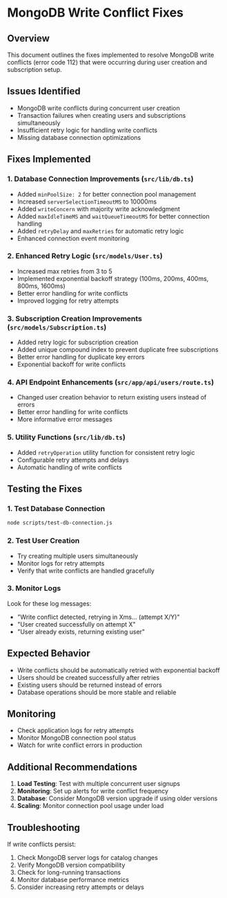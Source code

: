 # MongoDB Write Conflict Fixes

## Overview
This document outlines the fixes implemented to resolve MongoDB write conflicts (error code 112) that were occurring during user creation and subscription setup.

## Issues Identified
- MongoDB write conflicts during concurrent user creation
- Transaction failures when creating users and subscriptions simultaneously
- Insufficient retry logic for handling write conflicts
- Missing database connection optimizations

## Fixes Implemented

### 1. Database Connection Improvements (`src/lib/db.ts`)
- Added `minPoolSize: 2` for better connection pool management
- Increased `serverSelectionTimeoutMS` to 10000ms
- Added `writeConcern` with majority write acknowledgment
- Added `maxIdleTimeMS` and `waitQueueTimeoutMS` for better connection handling
- Added `retryDelay` and `maxRetries` for automatic retry logic
- Enhanced connection event monitoring

### 2. Enhanced Retry Logic (`src/models/User.ts`)
- Increased max retries from 3 to 5
- Implemented exponential backoff strategy (100ms, 200ms, 400ms, 800ms, 1600ms)
- Better error handling for write conflicts
- Improved logging for retry attempts

### 3. Subscription Creation Improvements (`src/models/Subscription.ts`)
- Added retry logic for subscription creation
- Added unique compound index to prevent duplicate free subscriptions
- Better error handling for duplicate key errors
- Exponential backoff for write conflicts

### 4. API Endpoint Enhancements (`src/app/api/users/route.ts`)
- Changed user creation behavior to return existing users instead of errors
- Better error handling for write conflicts
- More informative error messages

### 5. Utility Functions (`src/lib/db.ts`)
- Added `retryOperation` utility function for consistent retry logic
- Configurable retry attempts and delays
- Automatic handling of write conflicts

## Testing the Fixes

### 1. Test Database Connection
```bash
node scripts/test-db-connection.js
```

### 2. Test User Creation
- Try creating multiple users simultaneously
- Monitor logs for retry attempts
- Verify that write conflicts are handled gracefully

### 3. Monitor Logs
Look for these log messages:
- "Write conflict detected, retrying in Xms... (attempt X/Y)"
- "User created successfully on attempt X"
- "User already exists, returning existing user"

## Expected Behavior
- Write conflicts should be automatically retried with exponential backoff
- Users should be created successfully after retries
- Existing users should be returned instead of errors
- Database operations should be more stable and reliable

## Monitoring
- Check application logs for retry attempts
- Monitor MongoDB connection pool status
- Watch for write conflict errors in production

## Additional Recommendations
1. **Load Testing**: Test with multiple concurrent user signups
2. **Monitoring**: Set up alerts for write conflict frequency
3. **Database**: Consider MongoDB version upgrade if using older versions
4. **Scaling**: Monitor connection pool usage under load

## Troubleshooting
If write conflicts persist:
1. Check MongoDB server logs for catalog changes
2. Verify MongoDB version compatibility
3. Check for long-running transactions
4. Monitor database performance metrics
5. Consider increasing retry attempts or delays


